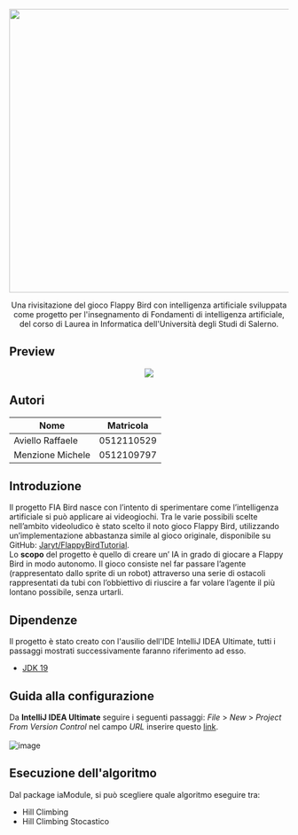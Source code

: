 <p align="center">
  <img src="https://github.com/raffaeleav/fia-bird/assets/114619463/2e8ea9ad-739f-4e58-98cb-70539385edf2" width ="512" heigth="120">
</p>

<p align="center">
  Una rivisitazione del gioco Flappy Bird con intelligenza artificiale sviluppata come progetto per l'insegnamento di Fondamenti di intelligenza artificiale, del corso di Laurea in Informatica dell'Università degli Studi di Salerno.
</p>

## Preview
<p align="center">
  <img src="https://user-images.githubusercontent.com/16355437/216096523-34e72180-1b26-4527-8ccf-cd299a959f8b.gif">
</p>


## Autori
|Nome|Matricola|
|----|---------|
| Aviello Raffaele | 0512110529 |
| Menzione Michele | 0512109797 |


## Introduzione
Il progetto FIA Bird nasce con l’intento di sperimentare come l’intelligenza artificiale si può applicare ai videogiochi. Tra le varie possibili scelte nell’ambito videoludico è stato scelto il noto gioco Flappy Bird, utilizzando un’implementazione abbastanza simile al gioco originale, disponibile su GitHub: [Jaryt/FlappyBirdTutorial](https://github.com/Jaryt/FlappyBirdTutorial).<br>
Lo **scopo** del progetto è quello di creare un’ IA in grado di giocare a Flappy Bird in modo autonomo.
Il gioco consiste nel far passare l’agente (rappresentato dallo sprite di un robot) attraverso una serie di ostacoli rappresentati da tubi con l’obbiettivo di riuscire a far volare l’agente il più lontano possibile, senza urtarli.


## Dipendenze
Il progetto è stato creato con l'ausilio dell'IDE IntelliJ IDEA Ultimate, tutti i passaggi mostrati successivamente faranno riferimento ad esso.
- [JDK 19](https://www.oracle.com/java/technologies/downloads/#java19 "JDK 19")

## Guida alla configurazione
Da **IntelliJ IDEA Ultimate** seguire i seguenti passaggi: *File* > *New* > *Project From Version Control* nel campo *URL* inserire questo [link](https://github.com/raffaeleav/progetto-fia-fia-bird).
<br>
<br>
![image](https://user-images.githubusercontent.com/16355437/215322368-34426ef0-d153-4296-a851-926bfdfed0c0.png)
<br>

## Esecuzione dell'algoritmo
Dal package iaModule, si può scegliere quale algoritmo eseguire tra:
- Hill Climbing
- Hill Climbing Stocastico
